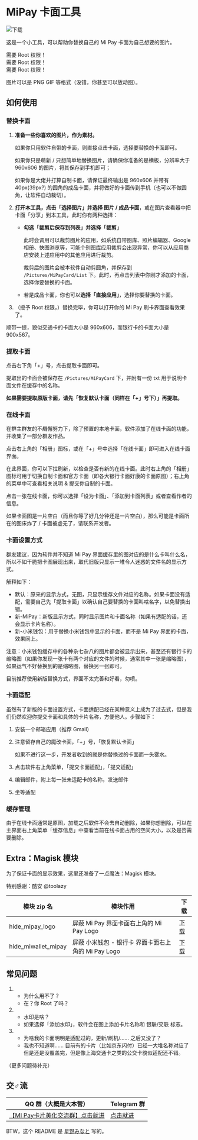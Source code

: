 # MiPay 卡面工具

![下载](https://img.shields.io/badge/%E4%B8%8B%E8%BD%BD-%E9%85%B7%E5%AE%89-blue)

这是一个小工具，可以帮助你替换自己的 Mi Pay 卡面为自己想要的图片。

需要 Root 权限！<br />
需要 Root 权限！<br />
需要 Root 权限！

图片可以是 PNG GIF 等格式（没错，你甚至可以放动图）。

## 如何使用

### 替换卡面

1. **准备一些你喜欢的图片，作为素材。**

   如果你只用软件自带的卡面，则直接点击卡面，选择要替换的卡面即可。

   如果你只是萌新 / 只想简单地替换图片，请确保你准备的是横板，分辨率大于 960x606 的图片，将其保存到手机即可；

   如果你是大佬并打算自制卡面，请保证最终输出是 960x606 并带有 40px(39px?) 的圆角的成品卡面，并将做好的卡面传到手机（也可以不做圆角，让软件自动裁切）。

2. **打开本工具，点击「选择图片」并选择 图片 / 成品卡面**，或在图片查看器中把卡面「分享」到本工具，此时你有两种选择：

   - **勾选「裁剪后保存到列表」并选择「裁剪」**

     此时会调用可以裁剪图片的应用，如系统自带图库、照片编辑器、Google 相册、快图浏览等，可能个别图库应用裁剪会出现异常，你可以从应用商店安装上述应用中的其他应用进行裁剪。

     裁剪后的图片会被本软件自动剪圆角，并保存到 `/Pictures/MiPayCard/List` 下。此时，再点击列表中你刚才添加的卡面，选择你要替换的卡面。

   - 若是成品卡面，你也可以**选择「直接应用」**，选择你要替换的卡面。

3. （授予 Root 权限，）替换完毕，你可以打开你的 Mi Pay 刷卡界面查看效果了。

顺带一提，貌似交通卡的卡面大小是 960x606，而银行卡的卡面大小是 900x567。

### 提取卡面

点击右下角「+」号，点击提取卡面即可。

提取出的卡面会被保存在 `/Pictures/MiPayCard` 下，并附有一份 txt 用于说明卡面文件在缓存中的名称。

**如果需要提取原版卡面，请先「恢复默认卡面（同样在「+」号下）」再提取。**

### 在线卡面

在群主群友的不~~屑~~懈努力下，除了预置的本地卡面，软件添加了在线卡面的功能，并收集了一部分群友作品。

点击右上角的「相册」图标，或在「+」号中选择「在线卡面」即可进入在线卡面界面。

在此界面，你可以下拉刷新，以检查是否有新的在线卡面。此时右上角的「相册」图标可用于切换自制卡面和官方卡面（即各大银行卡面好康的卡面原图）；右上角的菜单中可查看相关说明 & 提交你自制的卡面。

点击一张在线卡面，你可以选择「设为卡面」、「添加到卡面列表」或者查看作者的信息。

如果卡面图是一片空白（而且你等了好几分钟还是一片空白），那么可能是卡面所在的图床炸了 / 卡面被虚无了，请联系开发者。

### 卡面设置方式

群友建议，因为软件并不知道 Mi Pay 界面缓存里的图对应的是什么卡叫什么名，所以不如干脆把卡图展现出来，取代旧版只显示一堆令人迷惑的文件名的显示方式。

解释如下：

- 默认：原来的显示方式，无图，只显示缓存文件对应的名称。如果卡面没有适配，需要自己先「提取卡面」以确认自己要替换的卡面叫啥名字，以免替换出错。
- 新-MiPay：新版显示方式，同时显示图片和卡面名称（如果有适配的话，还会显示卡片名称）。
- 新-小米钱包：用于替换小米钱包中显示的卡面，而不是 Mi Pay 界面的卡面，效果同上。

注意：小米钱包缓存中的各种杂七杂八的图片都会被显示出来，甚至还有银行卡的缩略图（如果你发现一张卡有两个对应的文件的时候，通常其中一张是缩略图），如果运气不好替换到的是缩略图，替换另一张即可。

目前推荐使用新版替换方式，界面不太完善和好看，勿喷。

### 卡面适配

虽然有了新版的卡面设置方式，卡面适配已经在某种意义上成为了过去式，但是我们仍然欢迎你提交卡面和具体的卡片名称，方便他人。步骤如下：

1. 安装一个邮箱应用（推荐 Gmail）

2. 注意留存自己的魔改卡面，「+」号，「恢复默认卡面」

   如果不进行这一步，开发者收到的就是你替换过的卡面而一头雾水。

3. 点击软件右上角菜单，「提交卡面适配」，「提交适配」

4. 编辑邮件，附上每一张未适配卡的名称，发送邮件

5. 坐等适配

### 缓存管理

由于在线卡面通常是原图，加载之后软件不会去自动删除，如果你想删除，可以在主界面右上角菜单「缓存信息」中查看当前在线卡面占用的空间大小，以及是否需要删除。

## Extra：Magisk 模块

为了保证卡面的显示效果，这里还准备了一点魔法：Magisk 模块。

特别感谢：酷安 @toolazy

| 模块 zip 名         | 模块作用                                            | 下载                                                         |
| ------------------- | --------------------------------------------------- | ------------------------------------------------------------ |
| hide_mipay_logo     | 屏蔽 Mi Pay 界面卡面右上角的 Mi Pay Logo            | [下载](https://github.com/gddhy/MiPayCard/raw/master/hide_mipay_logo.zip) |
| hide_miwallet_mipay | 屏蔽 小米钱包 - 银行卡 界面卡面右上角的 Mi Pay Logo | [下载](https://github.com/Skimige/MiPayCard/raw/master/hide_miwallet_mipay.zip) |

## 常见问题

1. - 为什么用不了？
   - 在？你 Root 了吗？

2. - 水印是啥？
   - 如果选择「添加水印」，软件会在图上添加卡片名称和 银联/交联 标志。

3. - 为啥我的卡面明明是适配过的，更新/刷机/…… 之后又没了？
   - 我也不知道啊…… 目前有的卡片（比如京东闪付）已经一大堆名称对应了但是还是没覆盖完，但是像上海交通卡之类的公交卡貌似适配还不错。

（更多问题待补充）

## 交♂流

| QQ 群（大概是大本营）                                        | Telegram 群                                              |
| ------------------------------------------------------------ | -------------------------------------------------------- |
| [【MI Pay卡片美化交流群】点击就进](https://jq.qq.com/?_wv=1027&k=51IWRSV) | [点击就进](https://t.me/joinchat/BwswvA36VrDoxdeLaXjrEg) |

BTW，这个 README 是 [星野みなと](https://github.com/Skimige) 写的。

